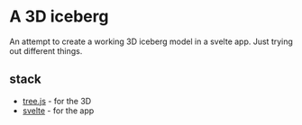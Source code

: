# A 3D iceberg

An attempt to create a working 3D iceberg model in a svelte app. Just trying out different things.

## stack

* [tree.js](https://threejs.org/) - for the 3D
* [svelte](https://svelte.dev/) - for the app
